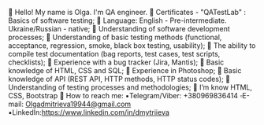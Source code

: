 🔹 Hello! My name is Olga. I'm QA engineer. 
🔸 Certificates - "QATestLab"
: Basics of software testing;
🔹 Language: English - Pre-intermediate. Ukrainе/Russian - native;
🔸 Understanding of software development 
processes;
🔹 Understanding of basic testing methods 
(functional, acceptance, regression, smoke, black 
box testing, usability);
🔸 The ability to compile test documentation (bag 
reports, test cases, test scripts, checklists);
🔹 Experience with a bug tracker (Jira, Mantis);
🔸 Basic knowledge of HTML, CSS and SQL;
🔹 Experience in Photoshop;
🔸 Basic knowledge of API (REST API, HTTP 
methods, HTTP status codes);
🔹 Understanding of testing processes and 
methodologies; 
🔸 I’m know HTML, CSS, Bootstrap
🔹 How to reach me: 
      ▪️Telegram/Viber: +380969836414 
      ▫️E-mail: Olgadmitrieva19944@gmail.com 
      ▪️LinkedIn:https://www.linkedin.com/in/dmytriieva
